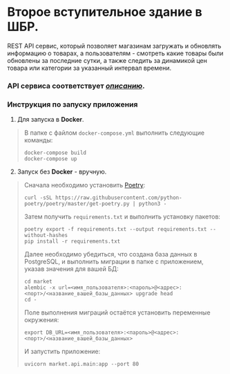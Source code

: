 # Второе вступительное здание в ШБР.
REST API сервис, который позволяет магазинам загружать и обновлять информацию о товарах, а пользователям - смотреть какие товары были обновлены за последние сутки, а также следить за динамикой цен товара или категории за указанный интервал времени.

### API сервиса соответствует *[описанию](docs/openapi.yaml)*.

### Инструкция по запуску приложения
1. Для запуска в **Docker**.

> В папке с файлом `docker-compose.yml` выполнить следующие команды:
> ```shell
> docker-compose build
> docker-compose up
> ```

2. Запуск без **Docker** - вручную.

> Сначала необходимо установить [Poetry](https://python-poetry.org/docs/):
> ```shell
> curl -sSL https://raw.githubusercontent.com/python-poetry/poetry/master/get-poetry.py | python3 -
> ```
>Затем получить `requirements.txt` и выполнить установку пакетов:
> ```shell
> poetry export -f requirements.txt --output requirements.txt --without-hashes
> pip install -r requirements.txt
> ```
> Далее необходимо убедиться, что создана база данных в PostgreSQL,
> и выполнить миграции в папке с приложением, указав значения для вашей БД:
> ```shell
> cd market
> alembic -x url=<имя_пользователя>:<пароль>@<адрес>:<порт>/<название_вашей_базы_данных> upgrade head
> cd -
> ```
> Поле выполнения миграций остаётся установить переменные окружения:
> ```shell
> export DB_URL=<имя_пользователя>:<пароль>@<адрес>:<порт>/<название_вашей_базы_данных>
> ```
> И запустить приложение:
> ```shell
> uvicorn market.api.main:app --port 80
> ```
